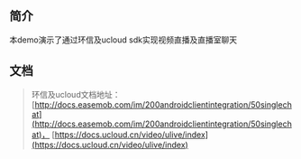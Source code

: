 ## 简介 ##
本demo演示了通过环信及ucloud sdk实现视频直播及直播室聊天

## 文档 ##
> 环信及ucloud文档地址：
> [http://docs.easemob.com/im/200androidclientintegration/50singlechat](http://docs.easemob.com/im/200androidclientintegration/50singlechat)，
> [https://docs.ucloud.cn/video/ulive/index](https://docs.ucloud.cn/video/ulive/index)
